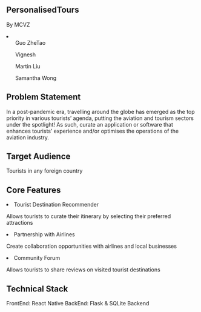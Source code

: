 ## PersonalisedTours

By MCVZ 
<li>
    <ul>Guo ZheTao</ul>
    <ul>Vignesh</ul>
    <ul>Martin Liu</ul>
    <ul>Samantha Wong</ul>
</li>

## Problem Statement
In a post-pandemic era, travelling around the globe has emerged as the top priority in various tourists’ agenda, putting the aviation and tourism sectors under the spotlight! As such, curate an application or software that enhances tourists’ experience and/or optimises the operations of the aviation industry.

## Target Audience 

Tourists in any foreign country 

## Core Features 

<li> Tourist Destination Recommender </li>

Allows tourists to curate their itinerary by selecting their preferred attractions

<li> Partnership with Airlines </li>

Create collaboration opportunities with airlines and local businesses 

<li> Community Forum </li>

Allows tourists to share reviews on visited tourist destinations 

## Technical Stack

FrontEnd: React Native 
BackEnd: Flask & SQLite Backend


